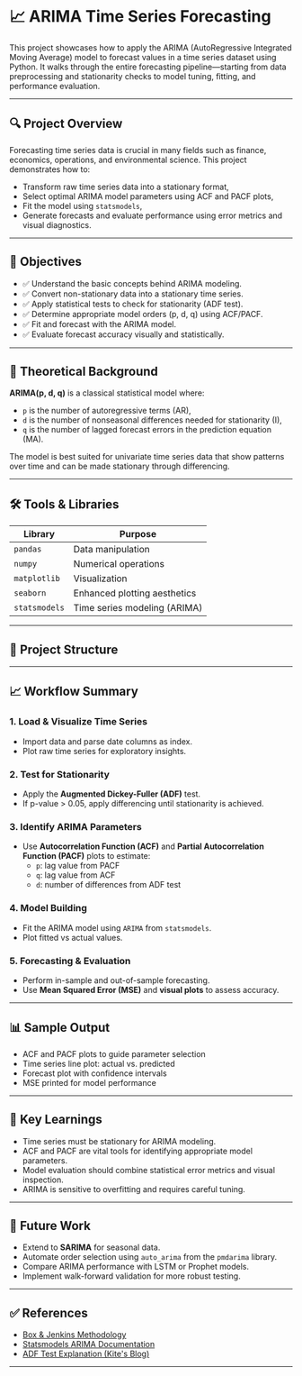 # 📈 ARIMA Time Series Forecasting

This project showcases how to apply the ARIMA (AutoRegressive Integrated Moving Average) model to forecast values in a time series dataset using Python. It walks through the entire forecasting pipeline—starting from data preprocessing and stationarity checks to model tuning, fitting, and performance evaluation.

---

## 🔍 Project Overview

Forecasting time series data is crucial in many fields such as finance, economics, operations, and environmental science. This project demonstrates how to:
- Transform raw time series data into a stationary format,
- Select optimal ARIMA model parameters using ACF and PACF plots,
- Fit the model using `statsmodels`,
- Generate forecasts and evaluate performance using error metrics and visual diagnostics.

---

## 🎯 Objectives

- ✅ Understand the basic concepts behind ARIMA modeling.
- ✅ Convert non-stationary data into a stationary time series.
- ✅ Apply statistical tests to check for stationarity (ADF test).
- ✅ Determine appropriate model orders (p, d, q) using ACF/PACF.
- ✅ Fit and forecast with the ARIMA model.
- ✅ Evaluate forecast accuracy visually and statistically.

---

## 🧠 Theoretical Background

**ARIMA(p, d, q)** is a classical statistical model where:
- `p` is the number of autoregressive terms (AR),
- `d` is the number of nonseasonal differences needed for stationarity (I),
- `q` is the number of lagged forecast errors in the prediction equation (MA).

The model is best suited for univariate time series data that show patterns over time and can be made stationary through differencing.

---

## 🛠️ Tools & Libraries

| Library       | Purpose                          |
|---------------|----------------------------------|
| `pandas`      | Data manipulation                |
| `numpy`       | Numerical operations             |
| `matplotlib`  | Visualization                    |
| `seaborn`     | Enhanced plotting aesthetics     |
| `statsmodels` | Time series modeling (ARIMA)     |

---

## 📁 Project Structure


---

## 📈 Workflow Summary

### 1. Load & Visualize Time Series
- Import data and parse date columns as index.
- Plot raw time series for exploratory insights.

### 2. Test for Stationarity
- Apply the **Augmented Dickey-Fuller (ADF)** test.
- If p-value > 0.05, apply differencing until stationarity is achieved.

### 3. Identify ARIMA Parameters
- Use **Autocorrelation Function (ACF)** and **Partial Autocorrelation Function (PACF)** plots to estimate:
  - `p`: lag value from PACF
  - `q`: lag value from ACF
  - `d`: number of differences from ADF test

### 4. Model Building
- Fit the ARIMA model using `ARIMA` from `statsmodels`.
- Plot fitted vs actual values.

### 5. Forecasting & Evaluation
- Perform in-sample and out-of-sample forecasting.
- Use **Mean Squared Error (MSE)** and **visual plots** to assess accuracy.

---

## 📊 Sample Output

- ACF and PACF plots to guide parameter selection
- Time series line plot: actual vs. predicted
- Forecast plot with confidence intervals
- MSE printed for model performance

---

## 🔬 Key Learnings

- Time series must be stationary for ARIMA modeling.
- ACF and PACF are vital tools for identifying appropriate model parameters.
- Model evaluation should combine statistical error metrics and visual inspection.
- ARIMA is sensitive to overfitting and requires careful tuning.

---

## 📌 Future Work

- Extend to **SARIMA** for seasonal data.
- Automate order selection using `auto_arima` from the `pmdarima` library.
- Compare ARIMA performance with LSTM or Prophet models.
- Implement walk-forward validation for more robust testing.

---

## ✅ References

- [Box & Jenkins Methodology](https://en.wikipedia.org/wiki/Box%E2%80%93Jenkins_method)
- [Statsmodels ARIMA Documentation](https://www.statsmodels.org/stable/generated/statsmodels.tsa.arima.model.ARIMA.html)
- [ADF Test Explanation (Kite's Blog)](https://machinelearningmastery.com/time-series-data-stationary-python/)

---






